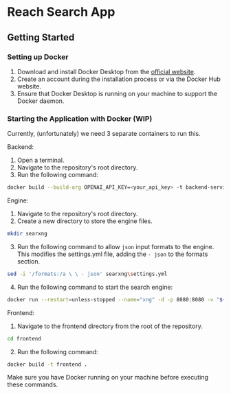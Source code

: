 # Reach Search App

## Getting Started

### Setting up Docker

1. Download and install Docker Desktop from the [official website](https://www.docker.com/products/docker-desktop).
2. Create an account during the installation process or via the Docker Hub website.
3. Ensure that Docker Desktop is running on your machine to support the Docker daemon.

### Starting the Application with Docker (WIP)

Currently, (unfortunately) we need 3 separate containers to run this.

Backend: 

1. Open a terminal.
2. Navigate to the repository's root directory.
3. Run the following command:

```bash
docker build --build-arg OPENAI_API_KEY=<your_api_key> -t backend-service .
```

Engine:

1. Navigate to the repository's root directory.
2. Create a new directory to store the engine files.
```bash
mkdir searxng
```
3. Run the following command to allow `json` input formats to the engine. This modifies the settings.yml file, adding the `- json` to the formats section.
```bash
sed -i '/formats:/a \ \ - json' searxng\settings.yml
```
4. Run the following command to start the search engine:
```bash
docker run --restart=unless-stopped --name="xng" -d -p 8080:8080 -v "${PWD}/searxng:/etc/searxng" -e "BASE_URL=http://localhost:8080/" -e "INSTANCE_NAME=xng" searxng/searxng
```

Frontend:

1. Navigate to the frontend directory from the root of the repository.
```bash
cd frontend
```
2. Run the following command:
```bash
docker build -t frontend .
```

Make sure you have Docker running on your machine before executing these commands.
